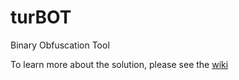# turBOT
Binary Obfuscation Tool

To learn more about the solution, please see the [wiki](https://github.com/FranzTamani/turBOT/wiki)
